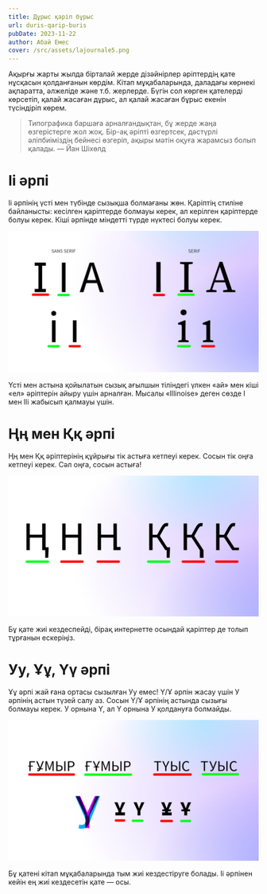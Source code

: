 ```yaml
---
title: Дұрыс қаріп бұрыс
url: duris-qarip-buris
pubDate: 2023-11-22
author: Абай Емес
cover: /src/assets/lajournale5.png
---
```



Ақырғы жарты жылда бірталай жерде дізәйнірлер әріптердің қате нұсқасын қолданғанын көрдім. Кітап мұқабаларында, даладағы көрнекі ақпаратта, әлжеліде және т.б. жерлерде. Бүгін сол көрген қателерді көрсетіп, қалай жасаған дұрыс, ал қалай жасаған бұрыс екенін түсіндіріп көрем.

> Типографика баршаға арналғандықтан, бұ жерде жаңа өзгерістерге жол жоқ. Бір-ақ әріпті өзгертсек, дәстүрлі әліпбиіміздің бейнесі өзгеріп, ақыры мәтін оқуға жарамсыз болып қалады. — Йан Шіхөлд

# Іі әрпі

Іі әрпінің үсті мен түбінде сызықша болмағаны жөн. Қаріптің стиліне байланысты: кесілген қаріптерде болмауы керек, ал керілген қаріптерде болуы керек. Кіші әрпінде міндетті түрде нүктесі болуы керек.

![](/src/assets/durisburisii.png "Дұрыс бұрыс Іі әрпі")

Үсті мен астына қойылатын сызық ағылшын тіліндегі үлкен «ай» мен кіші «ел» әріптерін айыру үшін арналған. Мысалы «Illinoise» деген сөзде I мен lli жабысып қалмауы үшін.

# Ңң мен Ққ әрпі

Ңң мен Ққ әріптерінің құйрығы тік астыға кетпеуі керек. Сосын тік оңға кетпеуі керек. Сәл оңға, сосын астыға!

![](/src/assets/durisburisnnqq.png "Дұрыс бұрыс Ңң мен Ққ әрпі")

Бұ қате жиі кездеспейді, бірақ интернетте осындай қаріптер де толып тұрғанын ескеріңіз.

# Уу, Ұұ, Үү әрпі

Ұұ әрпі жай ғана ортасы сызылған Уу емес! Ү/Ұ әрпін жасау үшін У әрпінің астын түзей салу аз. Сосын Ү/Ұ әрпінің астында сызығы болмауы керек. У орнына Y, ал Ү орнына У қолдануға болмайды.

![](/src/assets/durisburisuu.png "Дұрыс бұрыс Уу Ұұ Үү әрпі")

Бұ қатені кітап мұқабаларында тым жиі кездестіруге болады. Іі әрпінен кейін ең жиі кездесетін қате — осы.